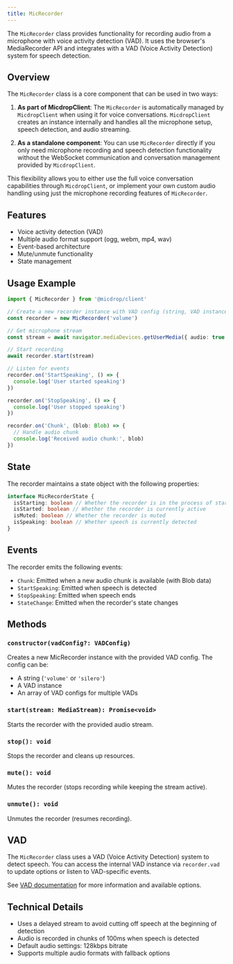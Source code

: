 ```yaml
---
title: MicRecorder
---
```


The `MicRecorder` class provides functionality for recording audio from a microphone with voice activity detection (VAD). It uses the browser's MediaRecorder API and integrates with a VAD (Voice Activity Detection) system for speech detection.

## Overview

The `MicRecorder` class is a core component that can be used in two ways:

1. **As part of MicdropClient**: The `MicRecorder` is automatically managed by `MicdropClient` when using it for voice conversations. `MicdropClient` creates an instance internally and handles all the microphone setup, speech detection, and audio streaming.

2. **As a standalone component**: You can use `MicRecorder` directly if you only need microphone recording and speech detection functionality without the WebSocket communication and conversation management provided by `MicdropClient`.

This flexibility allows you to either use the full voice conversation capabilities through `MicdropClient`, or implement your own custom audio handling using just the microphone recording features of `MicRecorder`.

## Features

- Voice activity detection (VAD)
- Multiple audio format support (ogg, webm, mp4, wav)
- Event-based architecture
- Mute/unmute functionality
- State management

## Usage Example

```typescript
import { MicRecorder } from '@micdrop/client'

// Create a new recorder instance with VAD config (string, VAD instance, or array)
const recorder = new MicRecorder('volume')

// Get microphone stream
const stream = await navigator.mediaDevices.getUserMedia({ audio: true })

// Start recording
await recorder.start(stream)

// Listen for events
recorder.on('StartSpeaking', () => {
  console.log('User started speaking')
})

recorder.on('StopSpeaking', () => {
  console.log('User stopped speaking')
})

recorder.on('Chunk', (blob: Blob) => {
  // Handle audio chunk
  console.log('Received audio chunk:', blob)
})
```

## State

The recorder maintains a state object with the following properties:

```typescript
interface MicRecorderState {
  isStarting: boolean // Whether the recorder is in the process of starting
  isStarted: boolean // Whether the recorder is currently active
  isMuted: boolean // Whether the recorder is muted
  isSpeaking: boolean // Whether speech is currently detected
}
```

## Events

The recorder emits the following events:

- `Chunk`: Emitted when a new audio chunk is available (with Blob data)
- `StartSpeaking`: Emitted when speech is detected
- `StopSpeaking`: Emitted when speech ends
- `StateChange`: Emitted when the recorder's state changes

## Methods

### `constructor(vadConfig?: VADConfig)`

Creates a new MicRecorder instance with the provided VAD config. The config can be:

- A string (`'volume'` or `'silero'`)
- A VAD instance
- An array of VAD configs for multiple VADs

### `start(stream: MediaStream): Promise<void>`

Starts the recorder with the provided audio stream.

### `stop(): void`

Stops the recorder and cleans up resources.

### `mute(): void`

Mutes the recorder (stops recording while keeping the stream active).

### `unmute(): void`

Unmutes the recorder (resumes recording).

## VAD

The `MicRecorder` class uses a VAD (Voice Activity Detection) system to detect speech. You can access the internal VAD instance via `recorder.vad` to update options or listen to VAD-specific events.

See [VAD documentation](./VAD.md) for more information and available options.

## Technical Details

- Uses a delayed stream to avoid cutting off speech at the beginning of detection
- Audio is recorded in chunks of 100ms when speech is detected
- Default audio settings: 128kbps bitrate
- Supports multiple audio formats with fallback options
